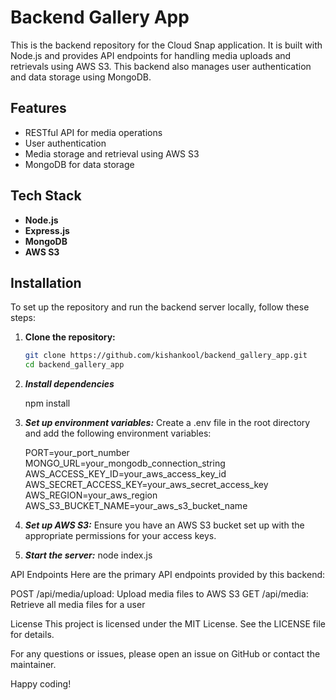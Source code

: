 # Backend Gallery App

This is the backend repository for the Cloud Snap application. It is built with Node.js and provides API endpoints for handling media uploads and retrievals using AWS S3. This backend also manages user authentication and data storage using MongoDB.

## Features

- RESTful API for media operations
- User authentication
- Media storage and retrieval using AWS S3
- MongoDB for data storage

## Tech Stack

- **Node.js**
- **Express.js**
- **MongoDB**
- **AWS S3**

## Installation

To set up the repository and run the backend server locally, follow these steps:

1. **Clone the repository:**

   ```bash
   git clone https://github.com/kishankool/backend_gallery_app.git
   cd backend_gallery_app

   ```

2. **_Install dependencies_**

   npm install

3. **_Set up environment variables:_**
   Create a .env file in the root directory and add the following environment variables:

   PORT=your_port_number
   MONGO_URL=your_mongodb_connection_string
   AWS_ACCESS_KEY_ID=your_aws_access_key_id
   AWS_SECRET_ACCESS_KEY=your_aws_secret_access_key
   AWS_REGION=your_aws_region
   AWS_S3_BUCKET_NAME=your_aws_s3_bucket_name

4. **_Set up AWS S3:_**
   Ensure you have an AWS S3 bucket set up with the appropriate permissions for your access keys.

5. **_Start the server:_**
   node index.js

API Endpoints
Here are the primary API endpoints provided by this backend:

POST /api/media/upload: Upload media files to AWS S3
GET /api/media: Retrieve all media files for a user

License
This project is licensed under the MIT License. See the LICENSE file for details.

For any questions or issues, please open an issue on GitHub or contact the maintainer.

Happy coding!
